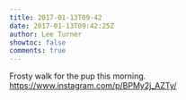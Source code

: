 ```yaml
---
title: 2017-01-13T09-42
date: 2017-01-13T09:42:25Z
author: Lee Turner
showtoc: false
comments: true
---
```


Frosty walk for the pup this morning. https://www.instagram.com/p/BPMy2j_AZTy/


